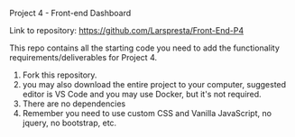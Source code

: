 Project 4 - Front-end Dashboard

Link to repository: https://github.com/Larspresta/Front-End-P4

This repo contains all the starting code you need to add the functionality requirements/deliverables for Project 4.

1. Fork this repository.
2. you may also download the entire project to your computer, suggested editor is VS Code and you may use Docker, but it's not required.
3. There are no dependencies
4. Remember you need to use custom CSS and Vanilla JavaScript, no jquery, no bootstrap, etc.
